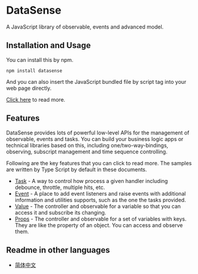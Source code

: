 # DataSense

A JavaScript library of observable, events and advanced model.

## Installation and Usage

You can install this by npm.

```
npm install datasense
```

And you can also insert the JavaScript bundled file by script tag into your web page directly.

[Click here](https://github.com/compositejs/datasense/wiki/docs/installation) to read more.

## Features

DataSense provides lots of powerful low-level APIs for the management of observable, events and tasks. You can build your business logic apps or technical libraries based on this, including one/two-way-bindings, observing, subscript management and time sequence controlling.

Following are the key features that you can click to read more. The samples are written by Type Script by default in these documents.

- [Task](https://github.com/compositejs/datasense/wiki/task) - A way to control how process a given handler including debounce, throttle, multiple hits, etc.
- [Event](https://github.com/compositejs/datasense/wiki/event) - A place to add event listeners and raise events with additional information and utilities supports, such as the one the tasks provided.
- [Value](https://github.com/compositejs/datasense/wiki/docs/value) - The controller and observable for a variable so that you can access it and subscribe its changing.
- [Props](https://github.com/compositejs/datasense/wiki/docs/props) - The controller and observable for a set of variables with keys. They are like the property of an object. You can access and observe them.

## Readme in other languages

- [简体中文](https://github.com/compositejs/datasense/wiki/shuoming)
